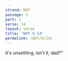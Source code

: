 ```yaml
---
strand: WXY
passage: 5
part: 1
verse: 14
layout: verse
title: "WXY 5:14"
permalink: /WXY/5/14/
---
```

It's unsettling, isn't it, dad?"
